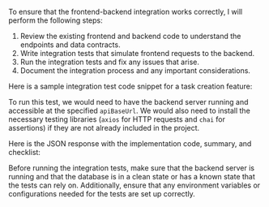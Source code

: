 To ensure that the frontend-backend integration works correctly, I will perform the following steps:

1. Review the existing frontend and backend code to understand the endpoints and data contracts.
2. Write integration tests that simulate frontend requests to the backend.
3. Run the integration tests and fix any issues that arise.
4. Document the integration process and any important considerations.

Here is a sample integration test code snippet for a task creation feature:


To run this test, we would need to have the backend server running and accessible at the specified `apiBaseUrl`. We would also need to install the necessary testing libraries (`axios` for HTTP requests and `chai` for assertions) if they are not already included in the project.

Here is the JSON response with the implementation code, summary, and checklist:


Before running the integration tests, make sure that the backend server is running and that the database is in a clean state or has a known state that the tests can rely on. Additionally, ensure that any environment variables or configurations needed for the tests are set up correctly.
